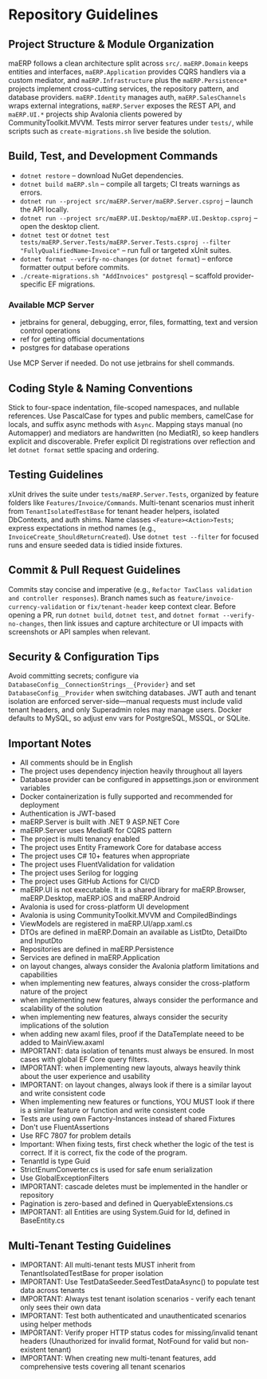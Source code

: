 # Repository Guidelines

## Project Structure & Module Organization
maERP follows a clean architecture split across `src/`. `maERP.Domain` keeps entities and interfaces, `maERP.Application` provides CQRS handlers via a custom mediator, and `maERP.Infrastructure` plus the `maERP.Persistence*` projects implement cross-cutting services, the repository pattern, and database providers. `maERP.Identity` manages auth, `maERP.SalesChannels` wraps external integrations, `maERP.Server` exposes the REST API, and `maERP.UI.*` projects ship Avalonia clients powered by CommunityToolkit.MVVM. Tests mirror server features under `tests/`, while scripts such as `create-migrations.sh` live beside the solution.

## Build, Test, and Development Commands
- `dotnet restore` – download NuGet dependencies.
- `dotnet build maERP.sln` – compile all targets; CI treats warnings as errors.
- `dotnet run --project src/maERP.Server/maERP.Server.csproj` – launch the API locally.
- `dotnet run --project src/maERP.UI.Desktop/maERP.UI.Desktop.csproj` – open the desktop client.
- `dotnet test` or `dotnet test tests/maERP.Server.Tests/maERP.Server.Tests.csproj --filter "FullyQualifiedName~Invoice"` – run full or targeted xUnit suites.
- `dotnet format --verify-no-changes` (or `dotnet format`) – enforce formatter output before commits.
- `./create-migrations.sh "AddInvoices" postgresql` – scaffold provider-specific EF migrations.

### Available MCP Server
- jetbrains for general, debugging, error, files, formatting, text and version control operations
- ref for getting official documentations
- postgres for database operations

Use MCP Server if needed. Do not use jetbrains for shell commands.

## Coding Style & Naming Conventions
Stick to four-space indentation, file-scoped namespaces, and nullable references. Use PascalCase for types and public members, camelCase for locals, and suffix async methods with `Async`. Mapping stays manual (no Automapper) and mediators are handwritten (no MediatR), so keep handlers explicit and discoverable. Prefer explicit DI registrations over reflection and let `dotnet format` settle spacing and ordering.

## Testing Guidelines
xUnit drives the suite under `tests/maERP.Server.Tests`, organized by feature folders like `Features/Invoice/Commands`. Multi-tenant scenarios must inherit from `TenantIsolatedTestBase` for tenant header helpers, isolated DbContexts, and auth shims. Name classes `<Feature><Action>Tests`; express expectations in method names (e.g., `InvoiceCreate_ShouldReturnCreated`). Use `dotnet test --filter` for focused runs and ensure seeded data is tidied inside fixtures.

## Commit & Pull Request Guidelines
Commits stay concise and imperative (e.g., `Refactor TaxClass validation and controller responses`). Branch names such as `feature/invoice-currency-validation` or `fix/tenant-header` keep context clear. Before opening a PR, run `dotnet build`, `dotnet test`, and `dotnet format --verify-no-changes`, then link issues and capture architecture or UI impacts with screenshots or API samples when relevant.

## Security & Configuration Tips
Avoid committing secrets; configure via `DatabaseConfig__ConnectionStrings__{Provider}` and set `DatabaseConfig__Provider` when switching databases. JWT auth and tenant isolation are enforced server-side—manual requests must include valid tenant headers, and only Superadmin roles may manage users. Docker defaults to MySQL, so adjust env vars for PostgreSQL, MSSQL, or SQLite.

## Important Notes

- All comments should be in English
- The project uses dependency injection heavily throughout all layers
- Database provider can be configured in appsettings.json or environment variables
- Docker containerization is fully supported and recommended for deployment
- Authentication is JWT-based
- maERP.Server is built with .NET 9 ASP.NET Core
- maERP.Server uses MediatR for CQRS pattern
- The project is multi tenancy enabled
- The project uses Entity Framework Core for database access
- The project uses C# 10+ features when appropriate
- The project uses FluentValidation for validation
- The project uses Serilog for logging
- The project uses GitHub Actions for CI/CD
- maERP.UI is not executable. It is a shared library for maERP.Browser, maERP.Desktop, maERP.iOS and maERP.Android
- Avalonia is used for cross-platform UI development
- Avalonia is using CommunityToolkit.MVVM and CompiledBindings
- ViewModels are registered in maERP.UI/app.xaml.cs
- DTOs are defined in maERP.Domain an available as ListDto, DetailDto and InputDto
- Repositories are defined in maERP.Persistence
- Services are defined in maERP.Application
- on layout changes, always consider the Avalonia platform limitations and capabilities
- when implementing new features, always consider the cross-platform nature of the project
- when implementing new features, always consider the performance and scalability of the solution
- when implementing new features, always consider the security implications of the solution
- when adding new axaml files, proof if the DataTemplate neeed to be added to MainView.axaml
- IMPORTANT: data isolation of tenants must always be ensured. In most cases with global EF Core query filters.
- IMPORTANT: when implementing new layouts, always heavily think about the user experience and usability
- IMPORTANT: on layout changes, always look if there is a similar layout and write consistent code
- When implementing new features or functions, YOU MUST look if there is a similar feature or function and write consistent code
- Tests are using own Factory-Instances instead of shared Fixtures
- Don't use FluentAssertions
- Use RFC 7807 for problem details
- Important: When fixing tests, first check whether the logic of the test is correct. If it is correct, fix the code of the program.
- TenantId is type Guid
- StrictEnumConverter.cs is used for safe enum serialization
- Use GlobalExceptionFilters
- IMPORTANT: cascade deletes must be implemented in the handler or repository
- Pagination is zero-based and defined in QueryableExtensions.cs
- IMPORTANT: all Entities are using System.Guid for Id, defined in BaseEntity.cs

## Multi-Tenant Testing Guidelines
- IMPORTANT: All multi-tenant tests MUST inherit from TenantIsolatedTestBase for proper isolation
- IMPORTANT: Use TestDataSeeder.SeedTestDataAsync() to populate test data across tenants
- IMPORTANT: Always test tenant isolation scenarios - verify each tenant only sees their own data
- IMPORTANT: Test both authenticated and unauthenticated scenarios using helper methods
- IMPORTANT: Verify proper HTTP status codes for missing/invalid tenant headers (Unauthorized for invalid format, NotFound for valid but non-existent tenant)
- IMPORTANT: When creating new multi-tenant features, add comprehensive tests covering all tenant scenarios
